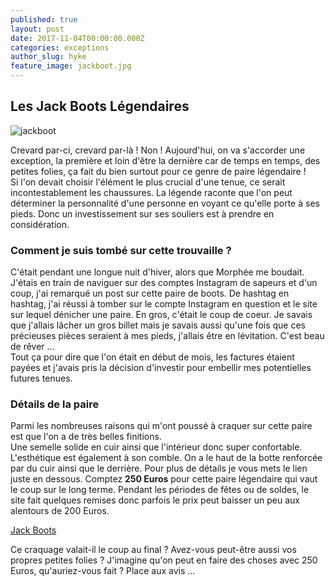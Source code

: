 ```yaml
---
published: true
layout: post
date: 2017-11-04T00:00:00.000Z
categories: exceptions
author_slug: hyke
feature_image: jackboot.jpg
---
```

## Les Jack Boots Légendaires

![jackboot]({{site.url}}/{{site.baseurl}}img/jackboot.jpg)

Crevard par-ci, crevard par-là ! Non ! Aujourd'hui, on va s'accorder une exception, la première et loin d'être la dernière car de temps en temps, des petites folies, ça fait du bien surtout pour ce genre de paire légendaire !  
Si l'on devait choisir l'élément le plus crucial d'une tenue, ce serait incontestablement les chaussures. La légende raconte que l'on peut déterminer la personnalité d'une personne en voyant ce qu'elle porte à ses pieds. Donc un investissement sur ses souliers est à prendre en considération.

### Comment je suis tombé sur cette trouvaille ?

C'était pendant une longue nuit d'hiver, alors que Morphée me boudait. J'étais en train de naviguer sur des comptes Instagram de sapeurs et d'un coup, j'ai remarqué un post sur cette paire de boots. De hashtag en hashtag, j'ai réussi à tomber sur le compte Instagram en question et le site sur lequel dénicher une paire. En gros, c'était le coup de coeur. Je savais que j'allais lâcher un gros billet mais je savais aussi qu'une fois que ces précieuses pièces seraient à mes pieds, j'allais être en lévitation. C'est beau de rêver ...  
Tout ça pour dire que l'on était en début de mois, les factures étaient payées et j'avais pris la décision d'investir pour embellir mes potentielles futures tenues.

### Détails de la paire

Parmi les nombreuses raisons qui m'ont poussé à craquer sur cette paire est que l'on a de très belles finitions.  
Une semelle solide en cuir ainsi que l'intérieur donc super confortable. L'esthétique est également à son comble. On a le haut de la botte renforcée par du cuir ainsi que le derrière. Pour plus de détails je vous mets le lien juste en dessous. Comptez **250 Euros** pour cette paire légendaire qui vaut le coup sur le long terme. Pendant les périodes de fêtes ou de soldes, le site fait quelques remises donc parfois le prix peut baisser un peu aux alentours de 200 Euros.

[Jack Boots](https://taftclothing.com/collections/shoes/products/the-jack-boot-in-brown?variant=32691207110)

Ce craquage valait-il le coup au final ? Avez-vous peut-être aussi vos propres petites folies ? J'imagine qu'on peut en faire des choses avec 250 Euros, qu'auriez-vous fait ? Place aux avis ...
